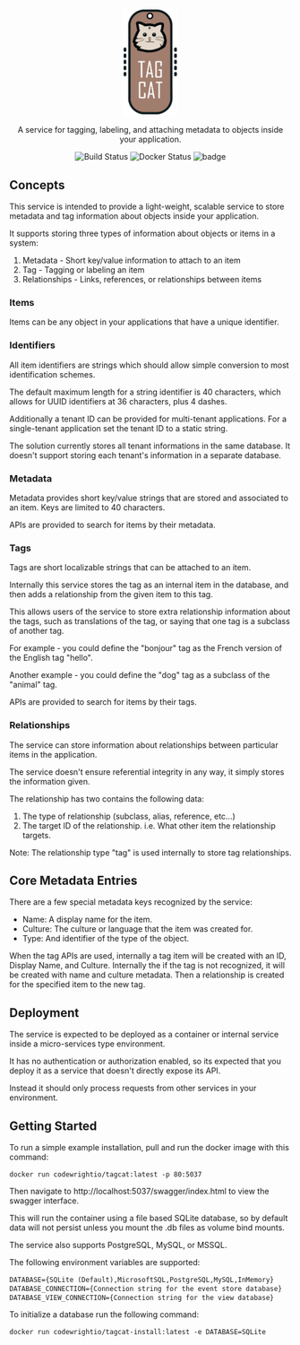 <div align="center">
  <img alt="TagCat logo" src="https://raw.githubusercontent.com/codewright-io/tagcat/main/tagcat_sml.png" width="100px" />

A service for tagging, labeling, and attaching metadata to objects inside your application.

  ![Build Status](https://github.com/codewright-io/tagcat/actions/workflows/dotnet.yml/badge.svg?branch=main)
  ![Docker Status](https://github.com/codewright-io/tagcat/actions/workflows/docker-image.yml/badge.svg?branch=main)
  ![badge](https://img.shields.io/endpoint?url=https://gist.githubusercontent.com/EugeneScully/7b5a559351b80a526c2e401b5b3a4115/raw/code-coverage.json)
</div>

## Concepts

This service is intended to provide a light-weight, scalable service to store metadata and tag information about objects inside your application.

It supports storing three types of information about objects or items in a system:

1. Metadata - Short key/value information to attach to an item
2. Tag - Tagging or labeling an item
3. Relationships - Links, references, or relationships between items

### Items

Items can be any object in your applications that have a unique identifier.


### Identifiers

All item identifiers are strings which should allow simple conversion to most identification schemes.

The default maximum length for a string identifier is 40 characters, which allows for UUID identifiers at 36 characters, plus 4 dashes.

Additionally a tenant ID can be provided for multi-tenant applications.
For a single-tenant application set the tenant ID to a static string.

The solution currently stores all tenant informations in the same database. It doesn't support storing each tenant's information in a separate database.


### Metadata

Metadata provides short key/value strings that are stored and associated to an item. 
Keys are limited to 40 characters.

APIs are provided to search for items by their metadata.


### Tags

Tags are short localizable strings that can be attached to an item.

Internally this service stores the tag as an internal item in the database, and then adds a relationship from the given item to this tag.

This allows users of the service to store extra relationship information about the tags, such as translations of the tag, or saying that one tag is a subclass of another tag.

For example - you could define the "bonjour" tag as the French version of the English tag "hello".

Another example - you could define the "dog" tag as a subclass of the "animal" tag.

APIs are provided to search for items by their tags.


### Relationships

The service can store information about relationships between particular items in the application.

The service doesn't ensure referential integrity in any way, it simply stores the information given.

The relationship has two contains the following data:

1. The type of relationship (subclass, alias, reference, etc...)
2. The target ID of the relationship. i.e. What other item the relationship targets. 

Note: The relationship type "tag" is used internally to store tag relationships. 


## Core Metadata Entries

There are a few special metadata keys recognized by the service:
- Name: A display name for the item.
- Culture: The culture or language that the item was created for.
- Type: And identifier of the type of the object.

When the tag APIs are used, internally a tag item will be created with an ID, Display Name, and Culture.
Internally the if the tag is not recognized, it will be created with name and culture metadata.
Then a relationship is created for the specified item to the new tag.


## Deployment

The service is expected to be deployed as a container or internal service inside a micro-services type environment.

It has no authentication or authorization enabled, so its expected that you deploy it as a service that doesn't directly expose its API.

Instead it should only process requests from other services in your environment.



## Getting Started

To run a simple example installation, pull and run the docker image with this command:
```
docker run codewrightio/tagcat:latest -p 80:5037
```

Then navigate to http://localhost:5037/swagger/index.html to view the swagger interface.

This will run the container using a file based SQLite database, so by default data will not persist unless you mount the .db files as volume bind mounts.

The service also supports PostgreSQL, MySQL, or MSSQL.

The following environment variables are supported:
```
DATABASE={SQLite (Default),MicrosoftSQL,PostgreSQL,MySQL,InMemory}
DATABASE_CONNECTION={Connection string for the event store database}
DATABASE_VIEW_CONNECTION={Connection string for the view database}
```

To initialize a database run the following command:
```
docker run codewrightio/tagcat-install:latest -e DATABASE=SQLite
```
